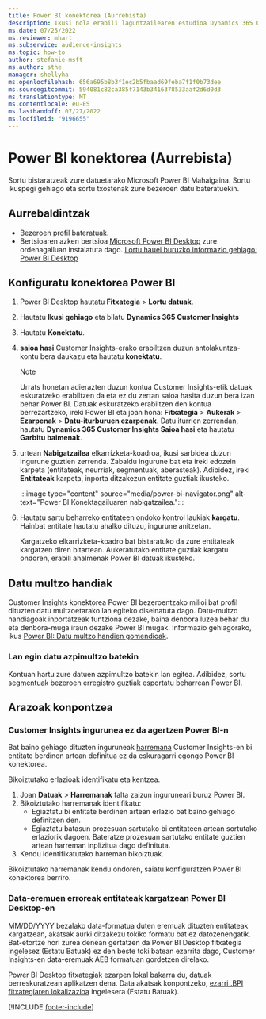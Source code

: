 ```yaml
---
title: Power BI konektorea (Aurrebista)
description: Ikusi nola erabili laguntzailearen estudioa Dynamics 365 Customer Insights konektorea Power BI-n.
ms.date: 07/25/2022
ms.reviewer: mhart
ms.subservice: audience-insights
ms.topic: how-to
author: stefanie-msft
ms.author: sthe
manager: shellyha
ms.openlocfilehash: 656a695b8b3f1ec2b5fbaad69feba7f1f0b73dee
ms.sourcegitcommit: 594081c82ca385f7143b3416378533aaf2d6d0d3
ms.translationtype: MT
ms.contentlocale: eu-ES
ms.lasthandoff: 07/27/2022
ms.locfileid: "9196655"
---
```

# <a name="power-bi-connector-preview"></a>Power BI konektorea (Aurrebista)

Sortu bistaratzeak zure datuetarako Microsoft Power BI Mahaigaina. Sortu ikuspegi gehiago eta sortu txostenak zure bezeroen datu bateratuekin.

## <a name="prerequisites"></a>Aurrebaldintzak

- Bezeroen profil bateratuak.
- Bertsioaren azken bertsioa [Microsoft Power BI Desktop](https://powerbi.microsoft.com/desktop/) zure ordenagailuan instalatuta dago. [Lortu hauei buruzko informazio gehiago: Power BI Desktop](/power-bi/desktop-what-is-desktop)

## <a name="configure-the-connector-for-power-bi"></a>Konfiguratu konektorea Power BI

1. Power BI Desktop hautatu **Fitxategia** > **Lortu datuak**.

1. Hautatu **Ikusi gehiago** eta bilatu **Dynamics 365 Customer Insights**

1. Hautatu **Konektatu**.

1. **saioa hasi** Customer Insights-erako erabiltzen duzun antolakuntza-kontu bera daukazu eta hautatu **konektatu**.
   > [!NOTE]
   > Urrats honetan adierazten duzun kontua Customer Insights-etik datuak eskuratzeko erabiltzen da eta ez du zertan saioa hasita duzun bera izan behar Power BI. Datuak eskuratzeko erabiltzen den kontua berrezartzeko, ireki Power BI eta joan hona: **Fitxategia** > **Aukerak** > **Ezarpenak** > **Datu-iturburuen ezarpenak**. Datu iturrien zerrendan, hautatu **Dynamics 365 Customer Insights Saioa hasi** eta hautatu **Garbitu baimenak**.  

1. urtean **Nabigatzailea** elkarrizketa-koadroa, ikusi sarbidea duzun ingurune guztien zerrenda. Zabaldu ingurune bat eta ireki edozein karpeta (entitateak, neurriak, segmentuak, aberasteak). Adibidez, ireki **Entitateak** karpeta, inporta ditzakezun entitate guztiak ikusteko.

   :::image type="content" source="media/power-bi-navigator.png" alt-text="Power BI Konektagailuaren nabigatzailea.":::

1. Hautatu sartu beharreko entitateen ondoko kontrol laukiak **kargatu**. Hainbat entitate hautatu ahalko dituzu, ingurune anitzetan.

   Kargatzeko elkarrizketa-koadro bat bistaratuko da zure entitateak kargatzen diren bitartean. Aukeratutako entitate guztiak kargatu ondoren, erabili ahalmenak Power BI datuak ikusteko.

## <a name="large-data-sets"></a>Datu multzo handiak

Customer Insights konektorea Power BI bezeroentzako milioi bat profil dituzten datu multzoetarako lan egiteko diseinatuta dago. Datu-multzo handiagoak inportatzeak funtziona dezake, baina denbora luzea behar du eta denbora-muga iraun dezake Power BI mugak. Informazio gehiagorako, ikus [Power BI: Datu multzo handien gomendioak](/power-bi/admin/service-premium-what-is#large-datasets).

### <a name="work-with-a-subset-of-data"></a>Lan egin datu azpimultzo batekin

Kontuan hartu zure datuen azpimultzo batekin lan egitea. Adibidez, sortu [segmentuak](segments.md) bezeroen erregistro guztiak esportatu beharrean Power BI.

## <a name="troubleshooting"></a>Arazoak konpontzea

### <a name="customer-insights-environment-doesnt-show-in-power-bi"></a>Customer Insights ingurunea ez da agertzen Power BI-n

Bat baino gehiago dituzten inguruneak [harremana](relationships.md) Customer Insights-en bi entitate berdinen artean definitua ez da eskuragarri egongo Power BI konektorea.

Bikoiztutako erlazioak identifikatu eta kentzea.

1. Joan **Datuak** > **Harremanak** falta zaizun inguruneari buruz Power BI.
1. Bikoiztutako harremanak identifikatu:
   - Egiaztatu bi entitate berdinen artean erlazio bat baino gehiago definitzen den.
   - Egiaztatu batasun prozesuan sartutako bi entitateen artean sortutako erlaziorik dagoen. Bateratze prozesuan sartutako entitate guztien artean harreman inplizitua dago definituta.
1. Kendu identifikatutako harreman bikoiztuak.

Bikoiztutako harremanak kendu ondoren, saiatu konfiguratzen Power BI konektorea berriro.

### <a name="errors-on-date-fields-when-loading-entities-in-power-bi-desktop"></a>Data-eremuen erroreak entitateak kargatzean Power BI Desktop-en

MM/DD/YYYY bezalako data-formatua duten eremuak dituzten entitateak kargatzean, akatsak aurki ditzakezu tokiko formatu bat ez datozenengatik. Bat-etortze hori zurea denean gertatzen da Power BI Desktop fitxategia ingelesez (Estatu Batuak) ez den beste toki batean ezarrita dago, Customer Insights-en data-eremuak AEB formatuan gordetzen direlako.

Power BI Desktop fitxategiak ezarpen lokal bakarra du, datuak berreskuratzean aplikatzen dena. Data akatsak konpontzeko, [ezarri .BPI fitxategiaren lokalizazioa](/power-bi/fundamentals/supported-languages-countries-regions#choose-the-language-or-locale-of-power-bi-desktop) ingelesera (Estatu Batuak).

[!INCLUDE [footer-include](includes/footer-banner.md)]
